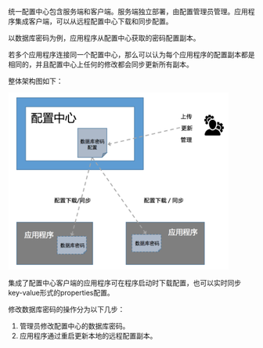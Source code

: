 统一配置中心包含服务端和客户端。服务端独立部署，由配置管理员管理。应用程序集成客户端，可以从远程配置中心下载和同步配置。

以数据库密码为例，应用程序从配置中心获取的密码配置副本。

若多个应用程序连接同一个配置中心，那么可以认为每个应用程序的配置副本都是相同的，并且配置中心上任何的修改都会同步更新所有副本。

整体架构图如下：

<img src="../images/cmdb-architecture-chart.png" width="450" />

集成了配置中心客户端的应用程序可在程序启动时下载配置，也可以实时同步key-value形式的properties配置。

修改数据库密码的操作分为以下几步：

1. 管理员修改配置中心的数据库密码。
2. 应用程序通过重启更新本地的远程配置副本。